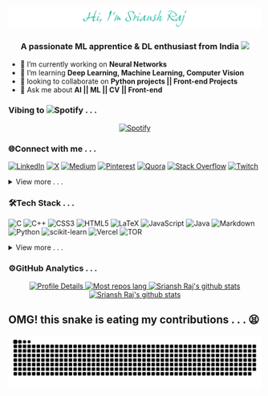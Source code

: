 <!-- ![Header](https://user-images.githubusercontent.com/99705533/208316424-31f5ff69-a15c-4f67-8bda-1e70d4d7c0dc.gif) -->
<img src="/Media/GitHub%20readme.png" alt="Header" align="center">
<h3 align="center">A passionate ML apprentice & DL enthusiast from India <img src="https://media.giphy.com/media/WUlplcMpOCEmTGBtBW/giphy.gif" width="30"></h3>

<!-- <p align="left"> <img src="https://komarev.com/ghpvc/?username=sriansh-raj&label=Profile%20views&color=0e75b6&style=flat" alt="sriansh-raj" /> </p> -->

<!-- <p align="left"> <a href="https://www.linkedin.com/in/sriansh-raj-pradhan-372939253/" target="blank"><img src="https://img.shields.io/twitter/follow/sriansh_?logo=twitter&style=for-the-badge" alt="sriansh_" /></a> </p> -->

- 🔭 I’m currently working on **Neural Networks**
- 🌱 I’m learning **Deep Learning, Machine Learning, Computer Vision**
- 👯 looking to collaborate on **Python projects || Front-end Projects**
- 💬 Ask me about **AI || ML || CV || Front-end**

### Vibing to <img alt="Spotify" height="17" width="17" src="https://www.freepnglogos.com/uploads/spotify-logo-png/file-spotify-logo-png-4.png"> . . .
<div align="center">

[![Spotify](https://novatorem-rho-dusky.vercel.app/api/spotify)](https://open.spotify.com/user/31ecnstfkylmalgb7pbte46pekpi)
</div>

### 🌐Connect with me . . .
[![LinkedIn](https://img.shields.io/badge/LinkedIn-%230077B5.svg?logo=linkedin&logoColor=white)](https://linkedin.com/in/sriansh-raj-pradhan-372939253)
[![X](https://img.shields.io/badge/X-black.svg?logo=X&logoColor=white)](https://x.com/sriansh_)
[![Medium](https://img.shields.io/badge/Medium-12100E?logo=medium&logoColor=white)](https://medium.com/@srianshrajpradhan)
[![Pinterest](https://img.shields.io/badge/Pinterest-%23E60023.svg?logo=Pinterest&logoColor=white)](https://pinterest.com/rajsriansh2003)
[![Quora](https://img.shields.io/badge/Quora-%23B92B27.svg?logo=Quora&logoColor=white)](https://quora.com/profile/Sriansh-Raj-Pradhan)
[![Stack Overflow](https://img.shields.io/badge/-Stackoverflow-FE7A16?logo=stack-overflow&logoColor=white)](https://stackoverflow.com/users/22050660)
[![Twitch](https://img.shields.io/badge/Twitch-%239146FF.svg?logo=Twitch&logoColor=white)](https://twitch.tv/sriansh1234)

<details> <summary>View more . . .</summary><br>
  <td align="center" width="96">
    <a href="https://www.leetcode.com/sriansh_" target="_blank">
      <img src="https://cdn.iconscout.com/icon/free/png-256/free-leetcode-3521542-2944960.png" width="40" height="40" alt="LeetCode" />
    </a>
  </td>
  <td align="center" width="96">
    <a href="https://kaggle.com/srianshrajpradhan" target="_blank">
      <img src="https://raw.githubusercontent.com/rahuldkjain/github-profile-readme-generator/master/src/images/icons/Social/kaggle.svg" width="40" height="40" alt="Kaggle" />
    </a>
  </td>
  <td align="center" width="96">
    <a href="https://www.codechef.com/users/sriansh_678" target="_blank">
      <img src="https://cdn.jsdelivr.net/npm/simple-icons@3.1.0/icons/codechef.svg" width="40" height="40" alt="CodeChef" />
    </a>
  </td>
  <td align="center" width="96">
    <a href="https://www.hackerrank.com/rajsriansh2003" target="_blank">
      <img src="https://raw.githubusercontent.com/rahuldkjain/github-profile-readme-generator/master/src/images/icons/Social/hackerrank.svg" width="40" height="40" alt="HackerRank" />
    </a>
  </td>
  <td align="center" width="96">
    <a href="https://www.hackerearth.com/@rajsriansh2003" target="_blank">
      <img src="https://raw.githubusercontent.com/rahuldkjain/github-profile-readme-generator/master/src/images/icons/Social/hackerearth.svg" width="40" height="40" alt="HackerEarth" />
    </a>
  </td>
  <td align="center" width="96">
    <a href="https://auth.geeksforgeeks.org/user/sriansh_raj" target="_blank">
      <img src="https://raw.githubusercontent.com/rahuldkjain/github-profile-readme-generator/master/src/images/icons/Social/geeks-for-geeks.svg" width="40" height="40" alt="GeeksforGeeks" />
    </a>
  </td>
  <td align="center" width="96">
    <a href="https://coderanch.com/u/424477/Sriansh-Raj" target="_blank">
      <img src="https://javaranch.com/images/javaranch-moose-logo.png" width="40" height="40" alt="Coderanch" />
    </a>
  </td>
  <td align="center" width="96">
    <a href="https://www.codingninjas.com/studio/profile/Sriansh" target="_blank">
      <img src="https://coursereport-s3-production.global.ssl.fastly.net/uploads/school/logo/1323/original/Coding_Ninjas_logo.jpeg" width="40" height="40" alt="Coding Ninjas" />
    </a>
  </td>
  <td align="center" width="96">
    <a href="https://www.theforage.com/profile/vninTm6Lgh6DJWTXJ?ref=vninTm6Lgh6DJWTXJ" target="_blank">
      <img src="https://cdn-assets.theforage.com/icons/forage/Forage_IconOnly_black.png" width="40" height="40" alt="Forage" />
    </a>
  </td>
  <td align="center" width="96">
    <a href="https://www.udemy.com/user/sriansh-raj-pradhan/" target="_blank">
      <img src="https://w7.pngwing.com/pngs/306/302/png-transparent-udemy-hd-logo.png" width="25" height="40" alt="Udemy" />
    </a>
  </td>
  <td align="center" width="96">
    <a href="https://open.spotify.com/user/31ecnstfkylmalgb7pbte46pekpi" target="_blank">
      <img src="https://www.freepnglogos.com/uploads/spotify-logo-png/file-spotify-logo-png-4.png" width="40" height="40" alt="Spotify" />
    </a>
  </td>
</details>

### 🛠Tech Stack . . .
![C](https://img.shields.io/badge/c-%2300599C.svg?style=flat&logo=c&logoColor=white)
![C++](https://img.shields.io/badge/c++-%2300599C.svg?style=flat&logo=c%2B%2B&logoColor=white)
![CSS3](https://img.shields.io/badge/css3-%231572B6.svg?style=flat&logo=css3&logoColor=white)
![HTML5](https://img.shields.io/badge/html5-%23E34F26.svg?style=flat&logo=html5&logoColor=white)
![LaTeX](https://img.shields.io/badge/latex-%23008080.svg?style=flat&logo=latex&logoColor=white)
![JavaScript](https://img.shields.io/badge/javascript-%23323330.svg?style=flat&logo=javascript&logoColor=%23F7DF1E)
![Java](https://img.shields.io/badge/java-%23ED8B00.svg?style=flat&logo=openjdk&logoColor=white)
![Markdown](https://img.shields.io/badge/markdown-%23000000.svg?style=flat&logo=markdown&logoColor=white)
![Python](https://img.shields.io/badge/python-3670A0?style=flat&logo=python&logoColor=ffdd54)
![scikit-learn](https://img.shields.io/badge/scikit--learn-%23F7931E.svg?style=flat&logo=scikit-learn&logoColor=white)
![Vercel](https://img.shields.io/badge/vercel-%23000000.svg?style=flat&logo=vercel&logoColor=white)
![TOR](https://img.shields.io/badge/tor-%237E4798.svg?style=flat&logo=tor-project&logoColor=white)
<details> <summary>View more . . .</summary><br>

![Cloudflare](https://img.shields.io/badge/Cloudflare-F38020?style=flat&logo=Cloudflare&logoColor=white)
![DigitalOcean](https://img.shields.io/badge/DigitalOcean-%230167ff.svg?style=flat&logo=digitalOcean&logoColor=white)
![Oracle](https://img.shields.io/badge/Oracle-F80000?style=flat&logo=oracle&logoColor=white)
![AWS](https://img.shields.io/badge/AWS-%23FF9900.svg?style=flat&logo=amazon-aws&logoColor=white)
![Windows Terminal](https://img.shields.io/badge/Windows%20Terminal-%234D4D4D.svg?style=flat&logo=windows-terminal&logoColor=white)
![Anaconda](https://img.shields.io/badge/Anaconda-%2344A833.svg?style=flat&logo=anaconda&logoColor=white)
![NodeJS](https://img.shields.io/badge/node.js-6DA55F?style=flat&logo=node.js&logoColor=white)
![AmazonDynamoDB](https://img.shields.io/badge/Amazon%20DynamoDB-4053D6?style=flat&logo=Amazon%20DynamoDB&logoColor=white)
![MySQL](https://img.shields.io/badge/mysql-4479A1.svg?style=flat&logo=mysql&logoColor=white)
![Adobe](https://img.shields.io/badge/adobe-%23FF0000.svg?style=flat&logo=adobe&logoColor=white)
![Figma](https://img.shields.io/badge/figma-%23F24E1E.svg?style=flat&logo=figma&logoColor=white)
![Gimp](https://img.shields.io/badge/Gimp-657D8B?style=flat&logo=gimp&logoColor=FFFFFF)
![Keras](https://img.shields.io/badge/Keras-%23D00000.svg?style=flat&logo=Keras&logoColor=white)
![Matplotlib](https://img.shields.io/badge/Matplotlib-%23ffffff.svg?style=flat&logo=Matplotlib&logoColor=black)
![NumPy](https://img.shields.io/badge/numpy-%23013243.svg?style=flat&logo=numpy&logoColor=white)
![Scipy](https://img.shields.io/badge/SciPy-%230C55A5.svg?style=flat&logo=scipy&logoColor=%white)
![TensorFlow](https://img.shields.io/badge/TensorFlow-%23FF6F00.svg?style=flat&logo=TensorFlow&logoColor=white)
![Pandas](https://img.shields.io/badge/pandas-%23150458.svg?style=flat&logo=pandas&logoColor=white)
![PowerShell](https://img.shields.io/badge/PowerShell-%235391FE.svg?style=flat&logo=powershell&logoColor=white)
![Plotly](https://img.shields.io/badge/Plotly-%233F4F75.svg?style=flat&logo=plotly&logoColor=white)
![PyTorch](https://img.shields.io/badge/PyTorch-%23EE4C2C.svg?style=flat&logo=PyTorch&logoColor=white)
![GitHub Actions](https://img.shields.io/badge/github%20actions-%232671E5.svg?style=flat&logo=githubactions&logoColor=white)
![Git](https://img.shields.io/badge/git-%23F05033.svg?style=flat&logo=git&logoColor=white)
![GitHub](https://img.shields.io/badge/github-%23121011.svg?style=flat&logo=github&logoColor=white)
![Arduino](https://img.shields.io/badge/-Arduino-00979D?style=flat&logo=Arduino&logoColor=white)
![Postman](https://img.shields.io/badge/Postman-FF6C37?style=flat&logo=postman&logoColor=white)
</details>


<h3 align="left">⚙️GitHub Analytics . . .</h3>
<div align="center">
<a href="https://github.com/Sriansh-raj">
  <picture>
    <source media="(prefers-color-scheme: dark)" srcset="http://github-profile-summary-cards.vercel.app/api/cards/profile-details?username=Sriansh-raj&theme=gotham">
    <source media="(prefers-color-scheme: light)" srcset="http://github-profile-summary-cards.vercel.app/api/cards/profile-details?username=Sriansh-raj&theme=nord_bright">
    <img height="150em" src="http://github-profile-summary-cards.vercel.app/api/cards/profile-details?username=Sriansh-raj&theme=nord_bright" alt="Profile Details">
  </picture>

  <picture>
    <source media="(prefers-color-scheme: dark)" srcset="http://github-profile-summary-cards.vercel.app/api/cards/repos-per-language?username=Sriansh-raj&theme=gotham">
    <source media="(prefers-color-scheme: light)" srcset="http://github-profile-summary-cards.vercel.app/api/cards/repos-per-language?username=Sriansh-raj&theme=nord_bright">
    <img height="150em" src="http://github-profile-summary-cards.vercel.app/api/cards/repos-per-language?username=Sriansh-raj&theme=nord_bright" alt="Most repos lang">
  </picture>

  <picture>
    <source media="(prefers-color-scheme: dark)" srcset="http://github-profile-summary-cards.vercel.app/api/cards/stats?username=Sriansh-raj&theme=gotham">
    <source media="(prefers-color-scheme: light)" srcset="http://github-profile-summary-cards.vercel.app/api/cards/stats?username=Sriansh-raj&theme=nord_bright">
    <img height="150em" src="http://github-profile-summary-cards.vercel.app/api/cards/stats?username=Sriansh-raj&theme=nord_bright" alt="Sriansh Raj's github stats">
  </picture>

  <picture>
    <source media="(prefers-color-scheme: dark)" srcset="https://github-readme-streak-stats.herokuapp.com/?user=sriansh-raj&theme=dark">
    <source media="(prefers-color-scheme: light)" srcset="https://github-readme-streak-stats.herokuapp.com/?user=sriansh-raj&theme=nord_bright">
    <img height="150em" src="https://github-readme-streak-stats.herokuapp.com/?user=sriansh-raj&theme=nord_bright" alt="Sriansh Raj's github stats" />
  </picture>
</a>
</div>


## OMG! this snake is eating my contributions . . . 😫
<!-- ![snake gif](https://github.com/Sriansh-raj/Sriansh-raj/blob/output/github-contribution-grid-snake.gif) -->
<picture>
  <source
    media="(prefers-color-scheme: dark)"
    srcset="https://raw.githubusercontent.com/Sriansh-raj/Sriansh-raj/output/github-contribution-grid-snake-dark.svg"
  />
  <source
    media="(prefers-color-scheme: light)"
    srcset="https://raw.githubusercontent.com/Sriansh-raj/Sriansh-raj/output/github-contribution-grid-snake.svg"
  />
  <img
    alt="github contribution grid snake animation"
    src="https://raw.githubusercontent.com/Sriansh-raj/Sriansh-raj/output/github-contribution-grid-snake.svg"
  />
</picture>
